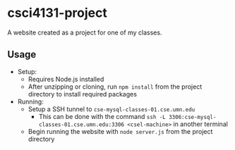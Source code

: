 ﻿# csci4131-project

A website created as a project for one of my classes.

## Usage
- Setup:
    - Requires Node.js installed
    - After unzipping or cloning, run `npm install` from the project directory to install required packages
- Running:
  - Setup a SSH tunnel to `cse-mysql-classes-01.cse.umn.edu`
    - This can be done with the command `ssh -L 3306:cse-mysql-classes-01.cse.umn.edu:3306 <csel-machine>` in another terminal
  - Begin running the website with `node server.js` from the project directory

